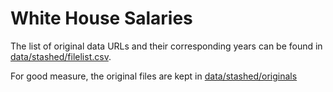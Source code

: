 # White House Salaries



The list of original data URLs and their corresponding years can be found in [data/stashed/filelist.csv](data/stashed/filelist.csv).

For good measure, the original files are kept in [data/stashed/originals](data/stashed/originals)
